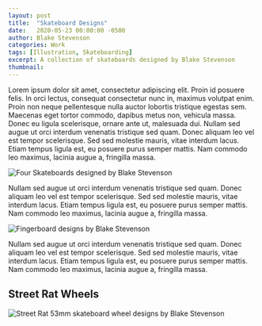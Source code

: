 ```yaml
---
layout: post
title:  "Skateboard Designs"
date:   2020-05-23 00:00:00 -0500
author: Blake Stevenson
categories: Work
tags: [Illustration, Skateboarding]
excerpt: A collection of skateboards designed by Blake Stevenson
thumbnail:
---
```


Lorem ipsum dolor sit amet, consectetur adipiscing elit. Proin id posuere felis. In orci lectus, consequat consectetur nunc in, maximus volutpat enim. Proin non neque pellentesque nulla auctor lobortis tristique egestas sem. Maecenas eget tortor commodo, dapibus metus non, vehicula massa. Donec eu ligula scelerisque, ornare ante ut, malesuada dui. Nullam sed augue ut orci interdum venenatis tristique sed quam. Donec aliquam leo vel est tempor scelerisque. Sed sed molestie mauris, vitae interdum lacus. Etiam tempus ligula est, eu posuere purus semper mattis. Nam commodo leo maximus, lacinia augue a, fringilla massa.

![Four Skateboards designed by Blake Stevenson](https://drive.google.com/uc?export=view&id=12IyBQWfh6QmcG59WjLRAlV04P0pgi0m5)

Nullam sed augue ut orci interdum venenatis tristique sed quam. Donec aliquam leo vel est tempor scelerisque. Sed sed molestie mauris, vitae interdum lacus. Etiam tempus ligula est, eu posuere purus semper mattis. Nam commodo leo maximus, lacinia augue a, fringilla massa.

![Fingerboard designs by Blake Stevenson](https://drive.google.com/uc?export=view&id=1K7Ik60Clpdf1ncxlfuqYQHChiEY8T30E)

Nullam sed augue ut orci interdum venenatis tristique sed quam. Donec aliquam leo vel est tempor scelerisque. Sed sed molestie mauris, vitae interdum lacus. Etiam tempus ligula est, eu posuere purus semper mattis. Nam commodo leo maximus, lacinia augue a, fringilla massa.

## Street Rat Wheels

![Street Rat 53mm skateboard wheel designs by Blake Stevenson](https://drive.google.com/uc?export=view&id=1Om2KgmfWQkc_3yKdsE8liureADycOu_B)
